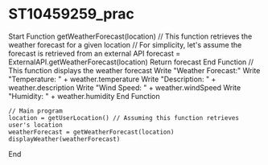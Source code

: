 # ST10459259_prac
Start
    Function getWeatherForecast(location)
        // This function retrieves the weather forecast for a given location
        // For simplicity, let's assume the forecast is retrieved from an external API
        forecast = ExternalAPI.getWeatherForecast(location)
        Return forecast
    End Function
        // This function displays the weather forecast
        Write "Weather Forecast:"
        Write "Temperature: " + weather.temperature
        Write "Description: " + weather.description
        Write "Wind Speed: " + weather.windSpeed
        Write "Humidity: " + weather.humidity
    End Function
    
    // Main program
    location = getUserLocation() // Assuming this function retrieves user's location
    weatherForecast = getWeatherForecast(location)
    displayWeather(weatherForecast)
End
